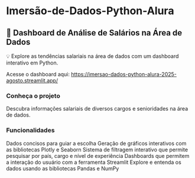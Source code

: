 # Imersão-de-Dados-Python-Alura
## 🎲 Dashboard de Análise de Salários na Área de Dados

💡 Explore as tendências salariais na área de dados com um dashboard interativo em Python.

Acesse o dashboard aqui: https://imersao-dados-python-alura-2025-agosto.streamlit.app/




### Conheça o projeto
Descubra informações salariais de diversos cargos e senioridades na área de dados.


### Funcionalidades
Dados concisos para guiar a escolha
Geração de gráficos interativos com as bibliotecas Plotly e Seaborn
Sistema de filtragem interativo que permite pesquisar por país, cargo e nível de experiência
Dashboards que permitem a interação do usuário com a ferramenta Streamlit
Explore e entenda os dados usando as bibliotecas Pandas e NumPy
